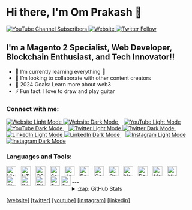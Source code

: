 # Hi there, I'm Om Prakash 👋

<a href="http://www.youtube.com/@omprakashpandit29" target="_blank">
    <img src="https://img.shields.io/youtube/channel/subscribers/UCDCHcqyeQgJ-jVSd6VJkbCw?logo=youtube&logoColor=red&style=for-the-badge" alt="YouTube Channel Subscribers" />
</a>
<a href="http://omprakashpandit.me/portfolio/" target="_blank">
    <img src="https://img.shields.io/website?label=omprakashpandit.me&style=for-the-badge&url=http%3A%2F%2Fomprakashpandit.me%2Fportfolio%2F" alt="Website" />
</a>
<a href="https://x.com/ompandit_29" target="_blank">
    <img src="https://img.shields.io/twitter/follow/ompandit_29?color=1DA1F2&logo=twitter&style=for-the-badge" alt="Twitter Follow" />
</a>

## I'm a Magento 2 Specialist, Web Developer, Blockchain Enthusiast, and Tech Innovator!!

- 🌱 I’m currently learning everything 🤣
- 👯 I’m looking to collaborate with other content creators
- 🥅 2024 Goals: Learn more about web3
- ⚡ Fun fact: I love to draw and play guitar

### Connect with me:

<a href="http://omprakashpandit.me/portfolio/#gh-light-mode-only" target="_blank">
    <img src="./img/globe-light.svg" alt="Website Light Mode" />
</a>
<a href="http://omprakashpandit.me/portfolio/#gh-dark-mode-only" target="_blank">
    <img src="./img/globe-dark.svg" alt="Website Dark Mode" />
</a>
&nbsp;&nbsp;
<a href="http://www.youtube.com/@omprakashpandit29#gh-light-mode-only" target="_blank">
    <img src="./img/youtube-light.svg" alt="YouTube Light Mode" />
</a>
<a href="http://www.youtube.com/@omprakashpandit29#gh-dark-mode-only" target="_blank">
    <img src="./img/youtube-dark.svg" alt="YouTube Dark Mode" />
</a>
&nbsp;&nbsp;
<a href="https://x.com/ompandit_29#gh-light-mode-only" target="_blank">
    <img src="./img/twitter-light.svg" alt="Twitter Light Mode" />
</a>
<a href="https://x.com/ompandit_29#gh-dark-mode-only" target="_blank">
    <img src="./img/twitter-dark.svg" alt="Twitter Dark Mode" />
</a>
&nbsp;&nbsp;
<a href="https://www.linkedin.com/in/omprakashpandit29/#gh-light-mode-only" target="_blank">
    <img src="./img/linkedin-light.svg" alt="LinkedIn Light Mode" />
</a>
<a href="https://www.linkedin.com/in/omprakashpandit29/#gh-dark-mode-only" target="_blank">
    <img src="./img/linkedin-dark.svg" alt="LinkedIn Dark Mode" />
</a>
&nbsp;&nbsp;
<a href="https://www.instagram.com/om_prakash_pandit/#gh-light-mode-only" target="_blank">
    <img src="./img/instagram-light.svg" alt="Instagram Light Mode" />
</a>
<a href="https://www.instagram.com/om_prakash_pandit/#gh-dark-mode-only" target="_blank">
    <img src="./img/instagram-dark.svg" alt="Instagram Dark Mode" />
</a>

### Languages and Tools:

<a href="https://code.visualstudio.com/" target="_blank">
    <img align="left" alt="Visual Studio Code" width="26px" src="https://cdn.jsdelivr.net/gh/devicons/devicon/icons/vscode/vscode-original.svg" style="padding-right:10px;" />
</a>
<a href="https://developer.mozilla.org/en-US/docs/Web/HTML" target="_blank">
    <img align="left" alt="HTML5" width="26px" src="https://cdn.jsdelivr.net/gh/devicons/devicon/icons/html5/html5-original.svg" style="padding-right:10px;" />
</a>
<a href="https://developer.mozilla.org/en-US/docs/Web/CSS" target="_blank">
    <img align="left" alt="CSS3" width="26px" src="https://cdn.jsdelivr.net/gh/devicons/devicon/icons/css3/css3-original.svg" style="padding-right:10px;" />
</a>
<a href="https://sass-lang.com/" target="_blank">
    <img align="left" alt="Sass" width="26px" src="https://cdn.jsdelivr.net/gh/devicons/devicon/icons/sass/sass-original.svg" style="padding-right:10px;" />
</a>
<a href="https://developer.mozilla.org/en-US/docs/Web/JavaScript" target="_blank">
    <img align="left" alt="JavaScript" width="26px" src="https://cdn.jsdelivr.net/gh/devicons/devicon/icons/javascript/javascript-original.svg" style="padding-right:10px;" />
</a>
<a href="https://react.dev/" target="_blank">
    <img align="left" alt="React" width="26px" src="https://cdn.jsdelivr.net/gh/devicons/devicon/icons/react/react-original.svg" style="padding-right:10px;" />
</a>
<a href="https://www.gatsbyjs.com/" target="_blank">
    <img align="left" alt="Gatsby" width="26px" src="https://cdn.jsdelivr.net/gh/devicons/devicon/icons/gatsby/gatsby-original.svg" style="padding-right:10px;" />
</a>
<a href="https://graphql.org/" target="_blank">
    <img align="left" alt="GraphQL" width="26px" src="https://cdn.jsdelivr.net/gh/devicons/devicon/icons/graphql/graphql-plain.svg" style="padding-right:10px;" />
</a>
<a href="https://nodejs.org/" target="_blank">
    <img align="left" alt="Node.js" width="26px" src="https://cdn.jsdelivr.net/gh/devicons/devicon/icons/nodejs/nodejs-original.svg" style="padding-right:10px;" />
</a>
<a href="https://deno.land/" target="_blank">
    <img align="left" alt="Deno" width="26px" src="./img/deno-light.svg" style="padding-right:10px;" />
</a>
<a href="https://www.mongodb.com/" target="_blank">
    <img align="left" alt="MongoDB" width="26px" src="https://cdn.jsdelivr.net/gh/devicons/devicon/icons/mongodb/mongodb-original.svg" style="padding-right:10px;" />
</a>
<a href="https://www.mysql.com/" target="_blank">
    <img align="left" alt="MySQL" width="26px" src="https://cdn.jsdelivr.net/gh/devicons/devicon/icons/mysql/mysql-original.svg" style="padding-right:10px;" />
</a>
<a href="https://git-scm.com/" target="_blank">
    <img align="left" alt="Git" width="26px" src="https://cdn.jsdelivr.net/gh/devicons/devicon/icons/git/git-original.svg" style="padding-right:10px;" />
</a>
<a href="https://github.com/" target="_blank">
    <img align="left" alt="GitHub" width="26px" src="https://user-images.githubusercontent.com/3369400/139447912-e0f43f33-6d9f-45f8-be46-2df5bbc91289.png" style="padding-right:10px;" />
</a>
<a href="https://github.com/" target="_blank">
    <img align="left" alt="GitHub" width="26px" src="https://user-images.githubusercontent.com/3369400/139448065-39a229ba-4b06-434b-bc67-616e2ed80c8f.png" style="padding-right:10px;" />
</a>
<a href="https://www.youtube.com/watch?v=bk7McNUjWgw" target="_blank">
    <img align="left" alt="Terminal" width="26px" src="./img/terminal-light.svg" />
</a>
<a href="https://www.youtube.com/watch?v=bk7McNUjWgw" target="_blank">
    <img align="left" alt="Terminal" width="26px" src="./img/terminal-dark.svg" />
</a>

<br />
<br />
---

<details>
  <summary>:zap: GitHub Stats</summary>

  <img align="left" alt="Om Prakash GitHub Stats" src="https://github-readme-stats.vercel.app/api?username=omprakashpandit29&show_icons=true&hide_border=false&title_color=ff652f&icon_color=FFE400&bg_color=09131B&text_color=ffffff&border_color=0c1a25" />

</details>

<a href="http://omprakashpandit.me/portfolio/" target="_blank">[website]</a>
<a href="https://x.com/ompandit_29" target="_blank">[twitter]</a>
<a href="http://www.youtube.com/@omprakashpandit29" target="_blank">[youtube]</a>
<a href="https://www.instagram.com/om_prakash_pandit/" target="_blank">[instagram]</a>
<a href="https://www.linkedin.com/in/omprakashpandit29/" target="_blank">[linkedin]</a>
